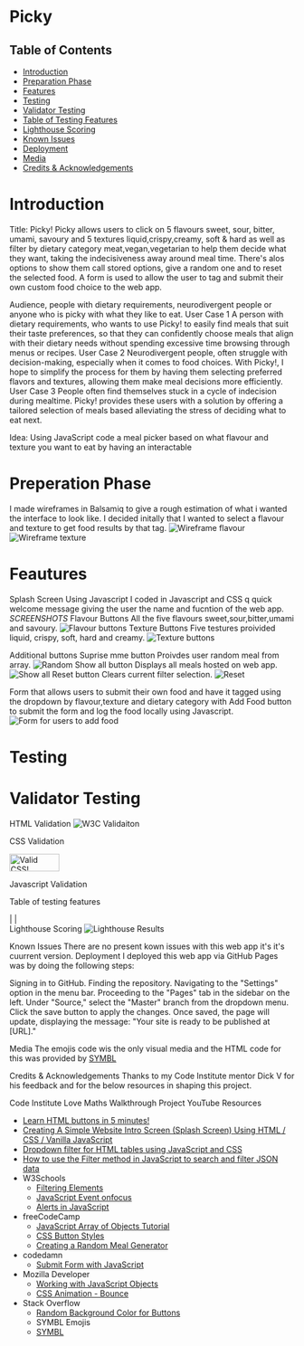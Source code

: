 # Picky

## Table of Contents

- [Introduction](#introduction)
- [Preparation Phase](#preparation-phase)
- [Features](#features)
- [Testing](#testing)
- [Validator Testing](#validator-testing)
- [Table of Testing Features](#table-of-testing-features)
- [Lighthouse Scoring](#lighthouse-scoring)
- [Known Issues](#known-issues)
- [Deployment](#deployment)
- [Media](#media)
- [Credits & Acknowledgements](#credits--acknowledgements)


# Introduction
Title: Picky! 
Picky allows users to click on 5 flavours sweet, sour, bitter, umami, savoury  and 5 textures liquid,crispy,creamy, soft  & hard as well as filter by dietary category meat,vegan,vegetarian to help them decide what they want, taking the indecisiveness away around meal time. There's alos options to show them call stored options, give a random one and to reset the selected food.
A form is used to allow the user to tag and submit their own custom food choice to the web app.

Audience, people with dietary requirements, neurodivergent people or anyone who is picky with what they like to eat.
User Case 1 
A person with dietary requirements, who wants to use Picky! to easily find meals that suit their taste preferences, so that they can confidently choose meals that align with their dietary needs without spending excessive time browsing through menus or recipes.
User Case 2
Neurodivergent people, often struggle with decision-making, especially when it comes to food choices. With Picky!, I hope to simplify the process for them by having them selecting preferred flavors and textures, allowing them make meal decisions more efficiently.
User Case 3
People often find themselves stuck in a cycle of indecision during mealtime. Picky! provides these users with a solution by offering a tailored selection of meals based  alleviating the stress of deciding what to eat next.

Idea: Using JavaScript code a meal picker based on what flavour and texture you want to eat by having an interactable 

# Preperation Phase
I made wireframes in Balsamiq to give a rough estimation of what i wanted the interface to look like. I decided initally that I wanted to select a flavour and texture to get food results by that tag.
![Wireframe flavour](https://github.com/donaltwo/Picky/assets/155965788/082ca0d7-50a0-4c32-8508-b5cd82bb3876)
![Wireframe texture](https://github.com/donaltwo/Picky/assets/155965788/3592e62c-634b-4020-9d1c-48375e7392e0)

# Feautures
Splash Screen
Using Javascript I coded in Javascript and CSS q quick welcome message giving the user the name and fucntion of the web app.
*SCREENSHOTS*
Flavour Buttons
All the five flavours sweet,sour,bitter,umami and savoury.
![Flavour buttons](https://github.com/donaltwo/Picky/assets/155965788/af66032e-0e7d-46ec-bb9e-92741653b819)
Texture Buttons
Five testures proivided liquid, crispy, soft, hard and creamy.
![Texture buttons](https://github.com/donaltwo/Picky/assets/155965788/deddd6e4-d04c-423e-9b6a-e167e0cdf597)

Additional buttons
Suprise mme button
Proivdes user random meal from array. 
![Random](https://github.com/donaltwo/Picky/assets/155965788/5abbf8ff-29a9-4d1d-9ed5-f866c2a61980)
Show all button
Displays all meals hosted on web app.
![Show all](https://github.com/donaltwo/Picky/assets/155965788/57d57e84-598b-467b-81fc-f8316a1de488)
Reset button
Clears current filter selection.
![Reset](https://github.com/donaltwo/Picky/assets/155965788/244ba117-e0ab-47b4-b020-b5f8bd1f63f9)

Form that allows users to submit their own food and have it tagged using the dropdown by flavour,texture and dietary category with Add Food button to submit the form and log the food locally using Javascript.
![Form for users to add food](https://github.com/donaltwo/Picky/assets/155965788/6c53cd8d-c6a9-45ae-9e98-c792e814637b)


 # Testing

 # Validator Testing 


HTML Validation
![W3C Validaiton](https://github.com/donaltwo/Picky/assets/155965788/d2962b2d-c5cb-4eee-babe-ca3c81f2b8e8)

CSS Validation
<p>
    <a href="http://jigsaw.w3.org/css-validator/check/referer">
        <img style="border:0;width:88px;height:31px"
            src="http://jigsaw.w3.org/css-validator/images/vcss"
            alt="Valid CSS!" />
    </a>
</p>
Javascript Validation
 

 Table of testing features

|                    |                                  
 Lighthouse Scoring
![Lighthouse Results](https://github.com/donaltwo/Picky/assets/155965788/e5e3e9d7-a102-4585-8d30-ae98d197b0b2)

Known Issues
There are no present kown issues with this web app it's it's cuurrent version.
Deployment 
I deployed this web app via GitHub Pages was by doing the following steps:

Signing in to GitHub.
Finding the repository.
Navigating to the "Settings" option in the menu bar.
Proceeding to the "Pages" tab in the sidebar on the left.
Under "Source," select the "Master" branch from the dropdown menu.
Click the save button to apply the changes.
Once saved, the page will update, displaying the message: "Your site is ready to be published at [URL]."

Media
The emojis code wis the only visual media and the HTML code for this was provided by [SYMBL](https://symbl.cc/en/)

Credits & Acknowledgements
Thanks to my Code Institute mentor Dick V for his feedback and for the below resources in shaping this project.

Code Institute
Love Maths Walkthrough Project
 YouTube Resources
  - [Learn HTML buttons in 5 minutes!](https://www.youtube.com/watch?v=tDqTXipQmBU)
  - [Creating A Simple Website Intro Screen (Splash Screen) Using HTML / CSS / Vanilla JavaScript](https://www.youtube.com/watch?v=MOlaldp1Fv4)
  - [Dropdown filter for HTML tables using JavaScript and CSS](https://www.youtube.com/watch?v=tYdlt9q6Iug)
  - [How to use the Filter method in JavaScript to search and filter JSON data](https://www.youtube.com/watch?v=0WPCyqW6N7Y)
- W3Schools
  - [Filtering Elements](https://www.w3schools.com/howto/howto_js_filter_elements.asp)
  - [JavaScript Event onfocus](https://www.w3schools.com/js/tryit.asp?filename=tryjs_event_onfocus)
  - [Alerts in JavaScript](https://www.w3schools.com/howto/howto_js_alert.asp)
- freeCodeCamp
  - [JavaScript Array of Objects Tutorial](https://www.freecodecamp.org/news/javascript-array-of-objects-tutorial-how-to-create-update-and-loop-through-objects-using-js-array-methods/)
  - [CSS Button Styles](https://www.freecodecamp.org/news/css-button-style-hover-color-and-background)
  - [Creating a Random Meal Generator](https://www.freecodecamp.org/news/creating-a-random-meal-generator/)
- codedamn
  - [Submit Form with JavaScript](https://codedamn.com/news/javascript/submit-form-with-javascript)
- Mozilla Developer
  - [Working with JavaScript Objects](https://developer.mozilla.org/en-US/docs/Web/JavaScript/Guide/Working_with_objects)
  - [CSS Animation - Bounce](https://www.tutorialspoint.com/css/css_animation_bounce.htm)
- Stack Overflow
  - [Random Background Color for Buttons](https://stackoverflow.com/questions/61995995/how-to-give-random-background-color-to-list-of-buttons)
  - SYMBL Emojis
  -  [SYMBL](https://symbl.cc/en/)
